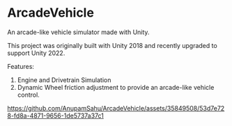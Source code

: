 # ArcadeVehicle

An arcade-like vehicle simulator made with Unity.

This project was originally built with Unity 2018 and recently upgraded to support Unity 2022.

Features:
1. Engine and Drivetrain Simulation
2. Dynamic Wheel friction adjustment to provide an arcade-like vehicle control.

https://github.com/AnupamSahu/ArcadeVehicle/assets/35849508/53d7e728-fd8a-4871-9656-1de5737a37c1

